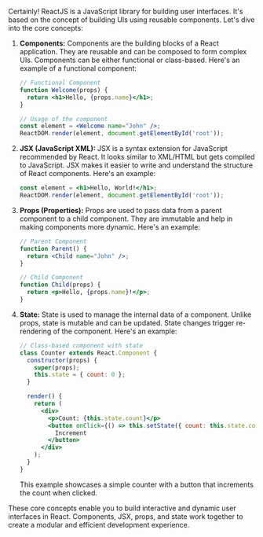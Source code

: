 Certainly! ReactJS is a JavaScript library for building user interfaces. It's based on the concept of building UIs using reusable components. Let's dive into the core concepts:

1. **Components:**
   Components are the building blocks of a React application. They are reusable and can be composed to form complex UIs. Components can be either functional or class-based. Here's an example of a functional component:

   ```jsx
   // Functional Component
   function Welcome(props) {
     return <h1>Hello, {props.name}</h1>;
   }

   // Usage of the component
   const element = <Welcome name="John" />;
   ReactDOM.render(element, document.getElementById('root'));
   ```

2. **JSX (JavaScript XML):**
   JSX is a syntax extension for JavaScript recommended by React. It looks similar to XML/HTML but gets compiled to JavaScript. JSX makes it easier to write and understand the structure of React components. Here's an example:

   ```jsx
   const element = <h1>Hello, World!</h1>;
   ReactDOM.render(element, document.getElementById('root'));
   ```

3. **Props (Properties):**
   Props are used to pass data from a parent component to a child component. They are immutable and help in making components more dynamic. Here's an example:

   ```jsx
   // Parent Component
   function Parent() {
     return <Child name="John" />;
   }

   // Child Component
   function Child(props) {
     return <p>Hello, {props.name}!</p>;
   }
   ```

4. **State:**
   State is used to manage the internal data of a component. Unlike props, state is mutable and can be updated. State changes trigger re-rendering of the component. Here's an example:

   ```jsx
   // Class-based component with state
   class Counter extends React.Component {
     constructor(props) {
       super(props);
       this.state = { count: 0 };
     }

     render() {
       return (
         <div>
           <p>Count: {this.state.count}</p>
           <button onClick={() => this.setState({ count: this.state.count + 1 })}>
             Increment
           </button>
         </div>
       );
     }
   }
   ```

   This example showcases a simple counter with a button that increments the count when clicked.

These core concepts enable you to build interactive and dynamic user interfaces in React. Components, JSX, props, and state work together to create a modular and efficient development experience.
